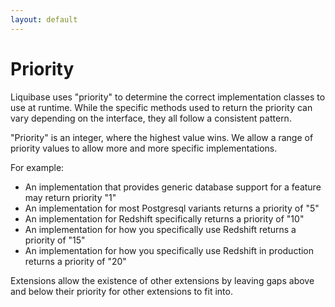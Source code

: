 ```yaml
---
layout: default
---
```


# Priority

Liquibase uses "priority" to determine the correct implementation classes to use at runtime.
While the specific methods used to return the priority can vary depending on the interface, they all follow a consistent pattern.

"Priority" is an integer, where the highest value wins.
We allow a range of priority values to allow more and more specific implementations.

For example:
- An implementation that provides generic database support for a feature may return priority "1"
- An implementation for most Postgresql variants returns a priority of "5"
- An implementation for Redshift specifically returns a priority of "10"
- An implementation for how you specifically use Redshift returns a priority of "15"
- An implementation for how you specifically use Redshift in production returns a priority of "20"

Extensions allow the existence of other extensions by leaving gaps above and below their priority for other extensions to fit into. 

